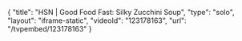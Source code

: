 {
    "title": "HSN | Good Food Fast: Silky Zucchini Soup",
    "type": "solo",
    "layout": "iframe-static",
    "videoId": "123178163",
    "url": "\/tvpembed\/123178163"
}